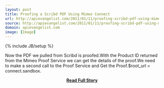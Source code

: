 ```yaml
---
layout: post
title: Proofing a Scribd PDF Using Mimeo Connect
url: http://apievangelist.com/2011/01/11/proofing-scribd-pdf-using-mimeo-connect/
source: http://apievangelist.com/2011/01/11/proofing-scribd-pdf-using-mimeo-connect/
domain: apievangelist.com
image: [Image]
---
```

{% include JB/setup %}<p>Now the PDF we pulled from Scribd is proofed.With the Product ID returned from the Mimeo Proof Service we can get the details of the proof.We need to make a second call to the Proof Service and Get the Proof.$root_url = connect.sandbox.</p>
<center><p><a href="http://apievangelist.com/2011/01/11/proofing-scribd-pdf-using-mimeo-connect/" style='padding:25px; font-sze:18px; font-weight: bold;'>Read Full Story</a></p></center>
